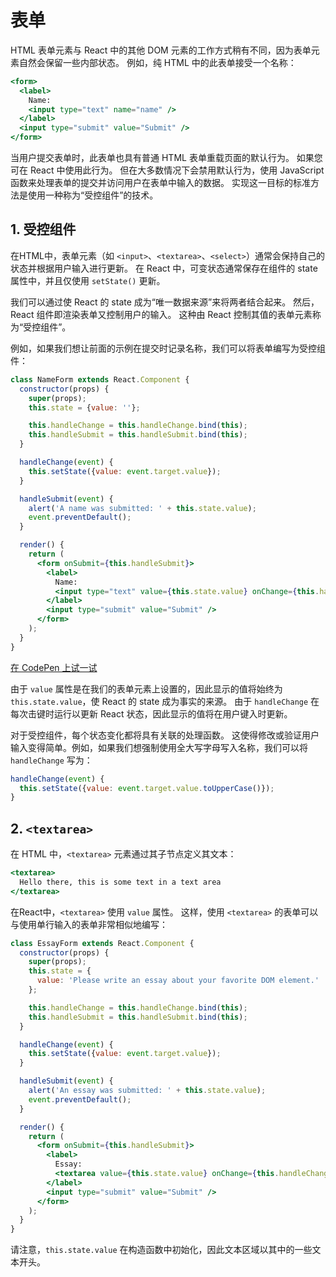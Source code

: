 # 表单

HTML 表单元素与 React 中的其他 DOM 元素的工作方式稍有不同，因为表单元素自然会保留一些内部状态。 例如，纯 HTML 中的此表单接受一个名称：

```jsx
<form>
  <label>
    Name:
    <input type="text" name="name" />
  </label>
  <input type="submit" value="Submit" />
</form>
```

当用户提交表单时，此表单也具有普通 HTML 表单重载页面的默认行为。 如果您可在 React 中使用此行为。 但在大多数情况下会禁用默认行为，使用 JavaScript 函数来处理表单的提交并访问用户在表单中输入的数据。 实现这一目标的标准方法是使用一种称为“受控组件”的技术。

## 1. 受控组件

在HTML中，表单元素（如 `<input>`、`<textarea>`、`<select>`）通常会保持自己的状态并根据用户输入进行更新。 在 React 中，可变状态通常保存在组件的 state 属性中，并且仅使用 `setState()` 更新。

我们可以通过使 React 的 state 成为“唯一数据来源”来将两者结合起来。 然后，React 组件即渲染表单又控制用户的输入。 这种由 React 控制其值的表单元素称为“受控组件”。

例如，如果我们想让前面的示例在提交时记录名称，我们可以将表单编写为受控组件：

```jsx
class NameForm extends React.Component {
  constructor(props) {
    super(props);
    this.state = {value: ''};

    this.handleChange = this.handleChange.bind(this);
    this.handleSubmit = this.handleSubmit.bind(this);
  }

  handleChange(event) {
    this.setState({value: event.target.value});
  }

  handleSubmit(event) {
    alert('A name was submitted: ' + this.state.value);
    event.preventDefault();
  }

  render() {
    return (
      <form onSubmit={this.handleSubmit}>
        <label>
          Name:
          <input type="text" value={this.state.value} onChange={this.handleChange} />
        </label>
        <input type="submit" value="Submit" />
      </form>
    );
  }
}
```

[在 CodePen 上试一试](https://codepen.io/gaearon/pen/VmmPgp?editors=0010)

由于 `value` 属性是在我们的表单元素上设置的，因此显示的值将始终为 `this.state.value`，使 React 的 state 成为事实的来源。 由于 `handleChange` 在每次击键时运行以更新 React 状态，因此显示的值将在用户键入时更新。

对于受控组件，每个状态变化都将具有关联的处理函数。 这使得修改或验证用户输入变得简单。例如，如果我们想强制使用全大写字母写入名称，我们可以将 `handleChange` 写为：

```jsx
handleChange(event) {
  this.setState({value: event.target.value.toUpperCase()});
}
```

## 2. `<textarea>`

在 HTML 中，`<textarea>` 元素通过其子节点定义其文本：

```jsx
<textarea>
  Hello there, this is some text in a text area
</textarea>
```

在React中，`<textarea>` 使用 `value` 属性。 这样，使用 `<textarea>` 的表单可以与使用单行输入的表单非常相似地编写：

```jsx
class EssayForm extends React.Component {
  constructor(props) {
    super(props);
    this.state = {
      value: 'Please write an essay about your favorite DOM element.'
    };

    this.handleChange = this.handleChange.bind(this);
    this.handleSubmit = this.handleSubmit.bind(this);
  }

  handleChange(event) {
    this.setState({value: event.target.value});
  }

  handleSubmit(event) {
    alert('An essay was submitted: ' + this.state.value);
    event.preventDefault();
  }

  render() {
    return (
      <form onSubmit={this.handleSubmit}>
        <label>
          Essay:
          <textarea value={this.state.value} onChange={this.handleChange} />
        </label>
        <input type="submit" value="Submit" />
      </form>
    );
  }
}
```

请注意，`this.state.value` 在构造函数中初始化，因此文本区域以其中的一些文本开头。
